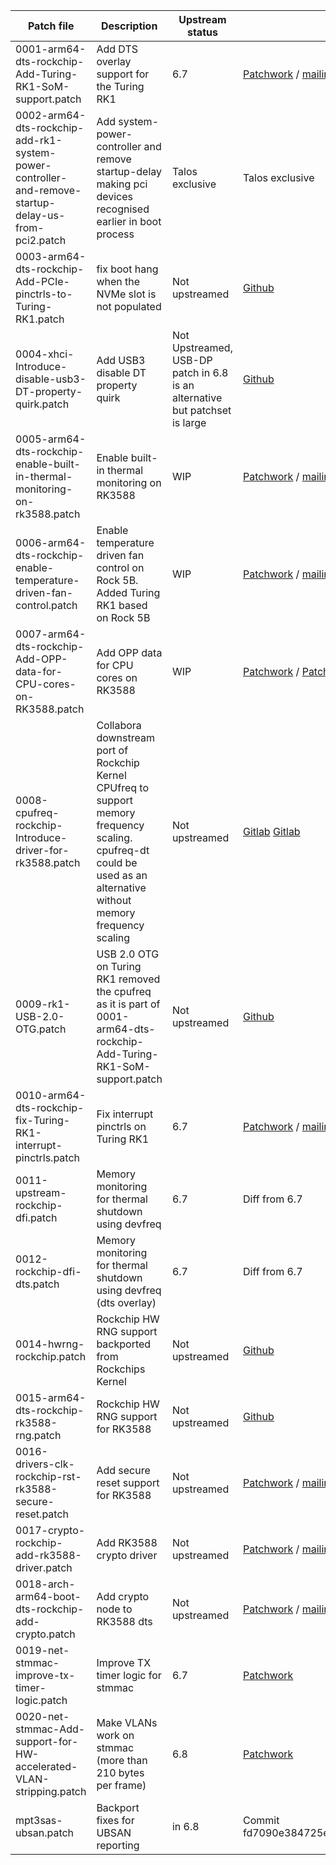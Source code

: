 | Patch file                                                    | Description                                | Upstream status | Link                                                                                                                                                                                                         |
|---------------------------------------------------------------|--------------------------------------------|-----------------|--------------------------------------------------------------------------------------------------------------------------------------------------------------------------------------------------------------|
| 0001-arm64-dts-rockchip-Add-Turing-RK1-SoM-support.patch      | Add DTS overlay support for the Turing RK1 | 6.7             | [Patchwork](https://patchwork.kernel.org/project/linux-rockchip/patch/20231011225823.2542262-4-CFSworks@gmail.com/) / [mailing-list](https://lore.kernel.org/all/20231011225823.2542262-4-CFSworks@gmail.com/) |
| 0002-arm64-dts-rockchip-add-rk1-system-power-controller-and-remove-startup-delay-us-from-pci2.patch | Add system-power-controller and remove startup-delay making pci devices recognised earlier in boot process | Talos exclusive | Talos exclusive |
| 0003-arm64-dts-rockchip-Add-PCIe-pinctrls-to-Turing-RK1.patch | fix boot hang when the NVMe slot is not populated            | Not upstreamed  | [Github](https://github.com/Joshua-Riek/linux/commit/f4f691267440b371a4f46fd0e3c63cd514cdfa04)                                                                                                               |
| 0004-xhci-Introduce-disable-usb3-DT-property-quirk.patch | Add USB3 disable DT property quirk       | Not Upstreamed, USB-DP patch in 6.8 is an alternative but patchset is large             | [Github](https://github.com/CFSworks/alpine-rk1/blob/db2b5df883b6bcbfd812f12c998fa42613f08c56/main/linux-turing/0004-xhci-Introduce-disable-usb3-DT-property-quirk.patch)
| 0005-arm64-dts-rockchip-enable-built-in-thermal-monitoring-on-rk3588.patch | Enable built-in thermal monitoring on RK3588 | WIP             | [Patchwork](https://patchwork.kernel.org/project/linux-rockchip/patch/20240229-rk-dts-additions-v3-1-6afe8473a631@gmail.com/) / [mailing-list](https://lore.kernel.org/all/20240229-rk-dts-additions-v3-1-6afe8473a631@gmail.com/) |
| 0006-arm64-dts-rockchip-enable-temperature-driven-fan-control.patch | Enable temperature driven fan control on Rock 5B. Added Turing RK1 based on Rock 5B  | WIP             | [Patchwork](https://patchwork.kernel.org/project/linux-rockchip/patch/20240229-rk-dts-additions-v3-2-6afe8473a631@gmail.com/) / [mailing-list](https://lore.kernel.org/all/20240229-rk-dts-additions-v3-2-6afe8473a631@gmail.com/) |
| 0007-arm64-dts-rockchip-Add-OPP-data-for-CPU-cores-on-RK3588.patch | Add OPP data for CPU cores on RK3588     | WIP            | [Patchwork](https://patchwork.kernel.org/project/linux-rockchip/patch/20240229-rk-dts-additions-v3-4-6afe8473a631@gmail.com/) / [Patchwork](https://patchwork.kernel.org/project/linux-rockchip/patch/20240229-rk-dts-additions-v3-5-6afe8473a631@gmail.com/) / [mailing-list](https://lore.kernel.org/all/20240229-rk-dts-additions-v3-4-6afe8473a631@gmail.com/) / [mailing-list](https://patchwork.kernel.org/project/linux-rockchip/patch/20240229-rk-dts-additions-v3-5-6afe8473a631@gmail.com/) |
| 0008-cpufreq-rockchip-Introduce-driver-for-rk3588.patch | Collabora downstream port of Rockchip Kernel CPUfreq to support memory frequency scaling. cpufreq-dt could be used as an alternative without memory frequency scaling             | Not upstreamed             | [Gitlab](https://gitlab.collabora.com/hardware-enablement/rockchip-3588/linux/-/commit/e76454dab456ca5e0f51e8c4fbbd15649a329648) [Gitlab](https://gitlab.collabora.com/hardware-enablement/rockchip-3588/linux/-/commit/84eaf9e41a76a75542bbc281a7fe73e044e4cb52) |
| 0009-rk1-USB-2.0-OTG.patch | USB 2.0 OTG on Turing RK1 removed the cpufreq as it is part of 0001-arm64-dts-rockchip-Add-Turing-RK1-SoM-support.patch  | Not upstreamed             | [Github](https://github.com/CFSworks/alpine-rk1/blob/db2b5df883b6bcbfd812f12c998fa42613f08c56/main/linux-turing/0010-rk1-Enable-cpufreq-thermal-USB-2.0-OTG.patch) |
| 0010-arm64-dts-rockchip-fix-Turing-RK1-interrupt-pinctrls.patch | Fix interrupt pinctrls on Turing RK1             | 6.7             | [Patchwork](https://patchwork.kernel.org/project/linux-arm-kernel/patch/20231202071212.1606800-1-CFSworks@gmail.com/) / [mailing-list](https://lore.kernel.org/all/20231202071212.1606800-1-CFSworks@gmail.com/) |
| 0011-upstream-rockchip-dfi.patch | Memory monitoring for thermal shutdown using devfreq             | 6.7             | Diff from 6.7 |
| 0012-rockchip-dfi-dts.patch | Memory monitoring for thermal shutdown using devfreq (dts overlay)             | 6.7             | Diff from 6.7 |
| 0014-hwrng-rockchip.patch | Rockchip HW RNG support backported from Rockchips Kernel            | Not upstreamed             | [Github](https://github.com/armbian/build/pull/5928) |
| 0015-arm64-dts-rockchip-rk3588-rng.patch | Rockchip HW RNG support for RK3588            | Not upstreamed             | [Github](https://github.com/armbian/build/pull/5928) |
| 0016-drivers-clk-rockchip-rst-rk3588-secure-reset.patch | Add secure reset support for RK3588            | Not upstreamed             | [Patchwork](https://patchwork.kernel.org/project/linux-arm-kernel/patch/20231107155532.3747113-6-clabbe@baylibre.com/) / [mailing-list](https://lore.kernel.org/all/20231107155532.3747113-6-clabbe@baylibre.com/) |
| 0017-crypto-rockchip-add-rk3588-driver.patch | Add RK3588 crypto driver            | Not upstreamed             | [Patchwork](https://patchwork.kernel.org/project/linux-arm-kernel/patch/20231107155532.3747113-7-clabbe@baylibre.com/) / [mailing-list](https://lore.kernel.org/all/20231107155532.3747113-7-clabbe@baylibre.com/) |
| 0018-arch-arm64-boot-dts-rockchip-add-crypto.patch | Add crypto node to RK3588 dts            | Not upstreamed             | [Patchwork](https://patchwork.kernel.org/project/linux-arm-kernel/patch/20231107155532.3747113-4-clabbe@baylibre.com/) / [mailing-list](https://lore.kernel.org/all/20231107155532.3747113-4-clabbe@baylibre.com/) |
| 0019-net-stmmac-improve-tx-timer-logic.patch | Improve TX timer logic for stmmac            | 6.7             | [Patchwork](https://patchwork.kernel.org/project/linux-arm-kernel/list/?series=794317&state=%2A&archive=both) |
| 0020-net-stmmac-Add-support-for-HW-accelerated-VLAN-stripping.patch | Make VLANs work on stmmac (more than 210 bytes per frame)           | 6.8             | [Patchwork](https://patchwork.kernel.org/project/linux-arm-kernel/patch/20231121053842.719531-1-yi.fang.gan@intel.com/) |
| mpt3sas-ubsan.patch | Backport fixes for UBSAN reporting | in 6.8 | Commit fd7090e384725edb1910a4b0a9c51007858f2c81 |
